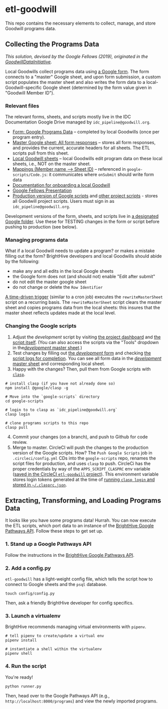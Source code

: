 # etl-goodwill
This repo contains the necessary elements to collect, manage, and store Goodwill programs data. 

## Collecting the Programs Data 
*This solution, devised by the Google Fellows (2019), originated in the [GoodwillDataInitiative](https://github.com/GIIMSC/GoodwillDataInitiative).*

Local Goodwills collect programs data using [a Google form](https://docs.google.com/forms/d/12oKuKov-yvhhIMxgYhn3HjXUj1TM_dbp9a8tSuOVf7k/edit). The form connects to a "master" Google sheet, and upon form submission, a custom script populates the master sheet and also writes the form data to a local-Goodwill-specific Google sheet (determined by the form value given in "Goodwill Member ID").

### Relevant files
The relevant forms, sheets, and scripts mostly live in the IDC Documentation Google Drive managed by `idc_pipeline@goodwill.org`.

* [Form: Google Programs Data](https://docs.google.com/forms/d/12oKuKov-yvhhIMxgYhn3HjXUj1TM_dbp9a8tSuOVf7k/edit) – completed by local Goodwills (once per program entry).
* [Master Google sheet: All form responses](https://docs.google.com/spreadsheets/d/1eWyIIFjZs6A4-w0JsdVGU_bwtWPPsL94ZbdYJ6RvoeI/edit#gid=1219291451) – stores all form responses, and provides the current, accurate headers for all sheets. The ETL scripts pull from this sheet.
* [Local Goodwill sheets](https://drive.google.com/drive/u/3/folders/1rYdxJb_ICOAwkgy6IVAK5LNEi3E7Pv4T) – local Goodwills edit program data on these local sheets, i.e., NOT on the master sheet. 
* [Mappings (Member name --> Sheet ID)](https://docs.google.com/spreadsheets/d/1WDyh5jwRUWEa2WQy-np7Bd3oaiNPU38_uJRtpxzJrp4/edit#gid=0) – referenced in `google-scripts/Code.js`: it communicates where `onSubmit` should write form data
* [Documentation for onboarding a local Goodwill](https://docs.google.com/document/d/1ZFwhBb0d_0BDrmW2zD3KBkjx709bMpm3-Bf_3eNGix4/edit#heading=h.sfq8kx6h25fc)
* [Google Fellows Presentation](https://docs.google.com/presentation/d/1-Q6vhtMBa8MwqNOoyVpGWntJLQFRQnzt5sgh3T4HLKY/edit#slide=id.g562a49c13a_0_96)
* [Production version of Google scripts](https://script.google.com/a/goodwill.org/d/1KRHoj07y0IR_brLgAQvUNx73iILdhDUUC9UK04qVqz18OhooOlOY8Vgq/edit) and [other project scripts](https://script.google.com/u/3/home/all) - stores all Goodwill project scripts. Users must sign in as `idc_pipeline@goodwill.org`.

Development versions of the form, sheets, and scripts live in [a designated Google folder](https://drive.google.com/drive/u/3/folders/1i6gjLx8dsjkzjpq18lKw8fsT9-zDIDLx). Use these for TESTING changes in the form or script before pushing to production (see below).

### Managing programs data

What if a local Goodwill needs to update a program? or makes a mistake filling out the form? BrightHive developers and local Goodwills should abide by the following:

- make any and all edits in the local Google sheets
- the Google form does not (and should not) enable "Edit after submit"
- do not edit the master google sheet
- do not change or delete the `Row Identifier`

[A time-driven trigger](https://developers.google.com/apps-script/guides/triggers/installable) (similar to a cron job) executes the `rewriteMasterSheet` script on a recurring basis. The `rewriteMasterSheet` script clears the master sheet and copies programs data from the local sheets: this insures that the master sheet reflects updates made at the local level.

### Changing the Google scripts

1. Adjust the *development* script by visiting [the project dashboard](https://script.google.com/u/3/home/projects/1qIEL-AYTGqrcPCpsbByS9DNffBqPsjuhepvXDoP9jzsvtAu2KEGigyRb) and [the script itself](https://script.google.com/a/goodwill.org/d/1qIEL-AYTGqrcPCpsbByS9DNffBqPsjuhepvXDoP9jzsvtAu2KEGigyRb/edit). (You can also access the scripts via the "Tools" dropdown in the[*development* master sheet](https://docs.google.com/spreadsheets/d/1AydXkq6Y-LtuQJO0jz4KXgUDOiaWnbRkaSEFIP5tmb0/edit#gid=764851746).)
2. Test changes by filling out [the *development* form](https://docs.google.com/forms/d/1mnjgEXkmd9ENg8u7oeJp1p6av-yZaCBdh4TPEL97ATk/edit) and checking [the script logs for completion](https://script.google.com/u/3/home/projects/1qIEL-AYTGqrcPCpsbByS9DNffBqPsjuhepvXDoP9jzsvtAu2KEGigyRb/executions?run_as=1). You can see all form data in the [*development* master sheet](https://docs.google.com/spreadsheets/d/1AydXkq6Y-LtuQJO0jz4KXgUDOiaWnbRkaSEFIP5tmb0/edit#gid=764851746) and corresponding local sheet.
3. Happy with the changes? Then, pull them from Google scripts with [`clasp`](https://developers.google.com/apps-script/guides/clasp).

```
# install clasp (if you have not already done so)
npm install @google/clasp -g

# Move into the `google-scripts` directory
cd google-scripts

# login to to clasp as `idc_pipeline@goodwill.org`
clasp login

# clone programs scripts to this repo
clasp pull
```

4. Commit your changes (on a branch), and push to Github for code review.
5. Merge to master. CircleCI will push the changes to the production version of the Google scripts. How? The `Push Google Scripts` job in `.circleci/config.yml` CDs into the `google-scripts` repo, renames the script files for production, and uses `clasp` to push. CircleCi has the proper credentials by way of the `APPS_SCRIPT_CLASPRC` env variable ([saved in the CircleCI `etl-goodwill` project](https://circleci.com/docs/2.0/env-vars/#setting-an-environment-variable-in-a-project)). This environment variable stores login tokens generated at the time of [running `clasp login` and stored in `~/.clasprc.json`](https://www.npmjs.com/package/@google/clasp#login).

## Extracting, Transforming, and Loading Programs Data

It looks like you have some programs data! Hurrah. You can now execute the ETL scripts, which port data to an instance of the [BrightHive Google Pathways API](https://github.com/brighthive/google-pathways-api). Follow these steps to get set up.

### 1. Stand up a Google Pathways API
Follow the instructions in the [BrightHive Google Pathways API](https://github.com/brighthive/google-pathways-api).

### 2. Add a config.py

`etl-goodwill` has a light-weight config file, which tells the script how to connect to Google sheets and the `psql` database.

```
touch config/config.py
```

Then, ask a friendly BrightHive developer for config specifics.

### 3. Launch a virtualenv

BrightHive recommends managing virtual environments with `pipenv`.

```
# tell pipenv to create/update a virtual env
pipenv install

# instantiate a shell within the virtualenv
pipenv shell
```

### 4. Run the script

You're ready!

```
python runner.py
```

Then, head over to the Google Pathways API (e.g., `http://localhost:8000/programs`) and view the newly imported programs.